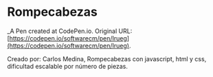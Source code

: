 # Rompecabezas
 _A Pen created at CodePen.io. Original URL: [https://codepen.io/softwarecm/pen/Irueg](https://codepen.io/softwarecm/pen/Irueg).

 Creado por: Carlos Medina, Rompecabezas con javascript, html y css, dificultad escalable por número de piezas.
